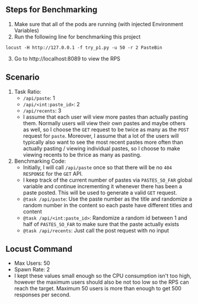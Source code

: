 ## Steps for Benchmarking
1. Make sure that all of the pods are running (with injected Environment Variables)
2. Run the following line for benchmarking this project
```
locust -H http://127.0.0.1 -f try_p1.py -u 50 -r 2 PasteBin
```
3. Go to http://localhost:8089 to view the RPS

## Scenario
1. Task Ratio:
    - `/api/paste`: 1
    - `/api/<int:paste_id>`: 2
    - `/api/recents`: 3
    - I assume that each user will view more pastes than actually pasting them. Normally users will view their own pastes and maybe others as well, so I choose the `GET` request to be twice as many as the `POST` request for `paste`. Moreover, I assume that a lot of the users will typically also want to see the most recent pastes more often than actually pasting / viewing individual pastes, so I choose to make viewing recents to be thrice as many as pasting.
2. Benchmarking Code:
    - Initially, I will call `/api/paste` once so that there will be no `404 RESPONSE` for the `GET` API.
    - I keep track of the current number of pastes via `PASTES_SO_FAR` global variable and continue incrementing it whenever there has been a paste posted. This will be used to generate a valid `GET` request.
    - `@task /api/paste`: Use the paste number as the title and randomize a random number in the content so each paste have different titles and content
    - `@task /api/<int:paste_id>`: Randomize a random id between 1 and half of `PASTES_SO_FAR` to make sure that the paste actually exists
    - `@task /api/recents`: Just call the post request with no input 

## Locust Command
- Max Users: 50
- Spawn Rate: 2
- I kept these values small enough so the CPU consumption isn't too high, however the maximum users should also be not too low so the RPS can reach the target. Maximum 50 users is more than enough to get 500 responses per second.
